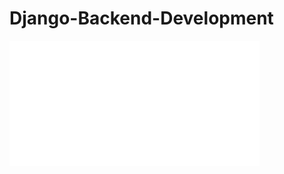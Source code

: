 # Django-Backend-Development
<img src="https://github.com/manishkumar632/Django-Backend-Development/blob/main/design.svg" alt="svg" />
